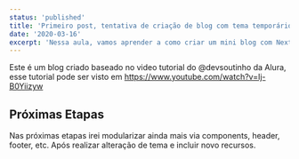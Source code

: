 ```yaml
---
status: 'published'
title: 'Primeiro post, tentativa de criação de blog com tema temporário'
date: '2020-03-16'
excerpt: 'Nessa aula, vamos aprender a como criar um mini blog com NextJS e deployá-lo na Vercel, junto com o CDFTV'
---
```


Este é um blog criado baseado no video tutorial do @devsoutinho da Alura, esse tutorial pode ser visto em https://www.youtube.com/watch?v=Ij-B0Yiizyw

## Próximas Etapas

Nas próximas etapas irei modularizar ainda mais via components, header, footer, etc. Após realizar alteração de tema e incluir novo recursos.
